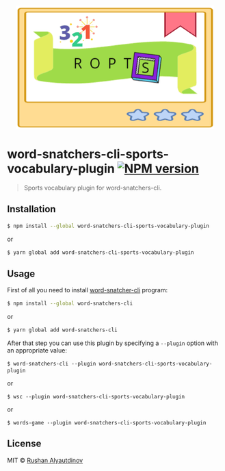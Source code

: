 <div align="center">
  <img src="media/logo.png" alt="Word-Snatchers-CLI-Sports-Vocabulary-Plugin" />
</div>

# word-snatchers-cli-sports-vocabulary-plugin [![NPM version][npm-image]][npm-url]

> Sports vocabulary plugin for word-snatchers-cli.

## Installation

```sh
$ npm install --global word-snatchers-cli-sports-vocabulary-plugin
```

or

```sh
$ yarn global add word-snatchers-cli-sports-vocabulary-plugin
```

## Usage

First of all you need to install [word-snatcher-cli](https://github.com/akgondber/word-snatchers-cli) program:

```sh
$ npm install --global word-snatchers-cli
```

or

```sh
$ yarn global add word-snatchers-cli
```

After that step you can use this plugin by specifying a `--plugin` option with an appropriate value:

```shell
$ word-snatchers-cli --plugin word-snatchers-cli-sports-vocabulary-plugin
```

or

```shell
$ wsc --plugin word-snatchers-cli-sports-vocabulary-plugin
```

or

```shell
$ words-game --plugin word-snatchers-cli-sports-vocabulary-plugin
```

## License

MIT © [Rushan Alyautdinov](https://github.com/akgondber)

[npm-image]: https://img.shields.io/npm/v/word-snatchers-cli-sports-vocabulary-plugin.svg?style=flat
[npm-url]: https://npmjs.org/package/word-snatchers-cli-sports-vocabulary-plugin
